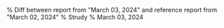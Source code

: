 % Diff between report from "March 03, 2024" and reference report from "March 02, 2024"
% Strudy
% March 03, 2024


